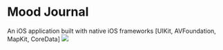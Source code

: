 # Mood Journal
An iOS application built with native iOS frameworks
[UIKit, AVFoundation, MapKit, CoreData]
![](https://media.giphy.com/media/Rxw3eHGEZ4WRNq2nNt/giphy.gif?cid=790b7611881f0269dae025f416b6d52d616662388ba1bd40&rid=giphy.gif&ct=g)
